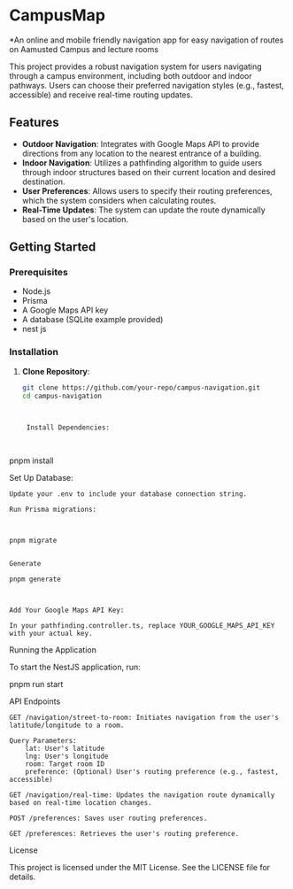 # CampusMap

*An online and mobile friendly navigation app for easy navigation of routes on Aamusted Campus and lecture rooms

This project provides a robust navigation system for users navigating through a campus environment, including both outdoor and indoor pathways. Users can choose their preferred navigation styles (e.g., fastest, accessible) and receive real-time routing updates.

## Features

- **Outdoor Navigation**: Integrates with Google Maps API to provide directions from any location to the nearest entrance of a building.
- **Indoor Navigation**: Utilizes a pathfinding algorithm to guide users through indoor structures based on their current location and desired destination.
- **User Preferences**: Allows users to specify their routing preferences, which the system considers when calculating routes.
- **Real-Time Updates**: The system can update the route dynamically based on the user's location.

## Getting Started

### Prerequisites

- Node.js
- Prisma
- A Google Maps API key
- A database (SQLite example provided)
- nest js 

### Installation

1. **Clone Repository**:

   ```bash
   git clone https://github.com/your-repo/campus-navigation.git
   cd campus-navigation

    

    Install Dependencies:

          

pnpm install

    

Set Up Database:

    Update your .env to include your database connection string.

    Run Prisma migrations:

      

    pnpm migrate
    

    Generate 

    pnpm generate

        

    Add Your Google Maps API Key:

    In your pathfinding.controller.ts, replace YOUR_GOOGLE_MAPS_API_KEY with your actual key.

Running the Application

To start the NestJS application, run:

      

pnpm run start

    

API Endpoints

    GET /navigation/street-to-room: Initiates navigation from the user's latitude/longitude to a room.

    Query Parameters: 
        lat: User's latitude
        lng: User's longitude
        room: Target room ID
        preference: (Optional) User's routing preference (e.g., fastest, accessible)

    GET /navigation/real-time: Updates the navigation route dynamically based on real-time location changes.

    POST /preferences: Saves user routing preferences.

    GET /preferences: Retrieves the user's routing preference.


License

This project is licensed under the MIT License. See the LICENSE file for details.

      

